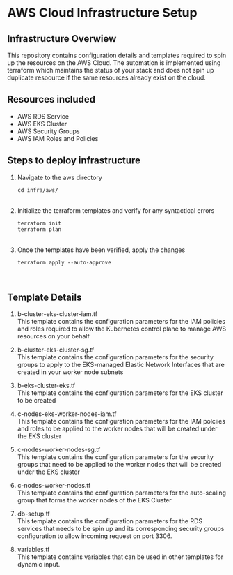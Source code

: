 
# AWS Cloud Infrastructure Setup
## Infrastructure Overwiew
This repository contains configuration details and templates required to spin up the resources on the AWS Cloud. The automation is implemented using terraform which maintains the status of your stack and does not spin up duplicate resoource if the same resources already exist on the cloud.


## Resources included
- AWS RDS Service
- AWS EKS Cluster
- AWS Security Groups
- AWS IAM Roles and Policies


## Steps to deploy infrastructure
1. Navigate to the aws directory
   ```
   cd infra/aws/
   ```
   <br>
2. Initialize the terraform templates and verify for any syntactical errors
   ```
   terraform init
   terraform plan
   ```
   <br>
3. Once the templates have been verified, apply the changes
   ```
   terraform apply --auto-approve
   ```
   <br>


## Template Details

1. b-cluster-eks-cluster-iam.tf <br>
   This template contains the configuration parameters for the IAM policies and roles required to allow the Kubernetes control plane to manage AWS resources on your behalf

2. b-cluster-eks-cluster-sg.tf <br>
   This template contains the configuration parameters for the security groups to apply to the EKS-managed Elastic Network Interfaces that are created in your worker node subnets

3. b-eks-cluster-eks.tf <br> 
   This template contains the configuration parameters for the EKS cluster to be created

4. c-nodes-eks-worker-nodes-iam.tf <br>
   This template contains the configuration parameters for the IAM polciies and roles to be applied to the worker nodes that will be created under the EKS cluster

5. c-nodes-worker-nodes-sg.tf <br>
   This template contains the configuration parameters for the security groups that need to be applied to the worker nodes that will be created under the EKS cluster

6. c-nodes-worker-nodes.tf <br>
   This template contains the configuration parameters for the auto-scaling group that forms the worker nodes of the EKS Cluster

7. db-setup.tf <br>
   This template contains the configuration parameters for the RDS services that needs to be spin up and its corresponding security groups configuration to allow incoming request on port 3306.

8. variables.tf <br>
   This template contains variables that can be used in other templates for dynamic input.